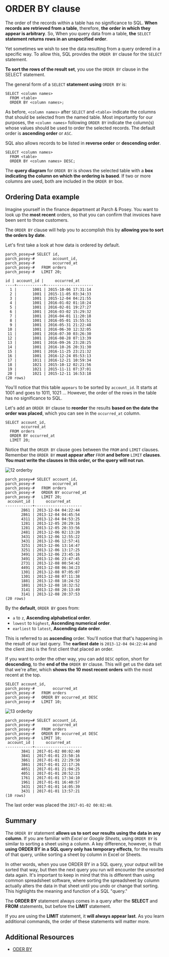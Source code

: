 # ORDER BY clause

The order of the records within a table has no significance to SQL.  **When records are retrieved from a table**, therefore, **the order in which they appear is arbitrary**. So, When you query data from a table, **the** `SELECT` **statement returns rows in an unspecified order**.

Yet sometimes we wish to see the data resulting from a query ordered in a specific way. To allow this, SQL provides the `ORDER BY` clause for the `SELECT` statement.

**To sort the rows of the result set**, you use the `ORDER BY` clause in the SELECT statement.

The general form of a `SELECT` **statement using** `ORDER BY` is:

```console
SELECT <column names>
  FROM <table>
  ORDER BY <column names>;
```

As before, `<column names>` after `SELECT` and `<table>` indicate the columns that should be selected from the named table. Most importantly for our purposes, the `<column names>` following `ORDER BY` indicate the column(s) whose values should be used to order the selected records. The default order is **ascending order** or `ASC`.

SQL also allows records to be listed in **reverse order** or **descending order**.

```console
SELECT <column names>
  FROM <table>
  ORDER BY <column names> DESC;
```

The **query diagram** for `ORDER BY` is shows the selected table with a **box indicating the column on which the ordering is based**. If two or more columns are used, both are included in the `ORDER BY` box.

## Ordering Data example

Imagine yourself in the finance department at Parch & Posey. You want to look up the **most recent** orders, so that you can confirm that invoices have been sent to those customers.

The `ORDER BY` clause will help you to accomplish this by **allowing you to sort the orders by date**.

Let's first take a look at how data is ordered by default.

```console
parch_posey=# SELECT id,
parch_posey-#        account_id,
parch_posey-#        occurred_at
parch_posey-#   FROM orders
parch_posey-#   LIMIT 20;

id | account_id |     occurred_at
----+------------+---------------------
  1 |       1001 | 2015-10-06 17:31:14
  2 |       1001 | 2015-11-05 03:34:33
  3 |       1001 | 2015-12-04 04:21:55
  4 |       1001 | 2016-01-02 01:18:24
  5 |       1001 | 2016-02-01 19:27:27
  6 |       1001 | 2016-03-02 15:29:32
  7 |       1001 | 2016-04-01 11:20:18
  8 |       1001 | 2016-05-01 15:55:51
  9 |       1001 | 2016-05-31 21:22:48
 10 |       1001 | 2016-06-30 12:32:05
 11 |       1001 | 2016-07-30 03:26:30
 12 |       1001 | 2016-08-28 07:13:39
 13 |       1001 | 2016-09-26 23:28:25
 14 |       1001 | 2016-10-26 20:31:30
 15 |       1001 | 2016-11-25 23:21:32
 16 |       1001 | 2016-12-24 05:53:13
 17 |       1011 | 2016-12-21 10:59:34
 18 |       1021 | 2015-10-12 02:21:56
 19 |       1021 | 2015-11-11 07:37:01
 20 |       1021 | 2015-12-11 16:53:18
(20 rows)
```

You'll notice that this table `appears` to be sorted by `account_id`. It starts at 1001 and goes to 1011, 1021 ... However, the order of the rows in the table has no significance to SQL.

Let's add an `ORDER BY` clause to **reorder** the results **based on the date the order was placed**, which you can see in the `occurred_at` column.

```console
SELECT account_id,
       occurred_at
  FROM orders
  ORDER BY occurred_at
  LIMIT 20;
```

Notice that the `ORSER BY` clause goes between the `FROM` and `LIMIT` clauses. Remember the `ORDER BY` **must appear after** `FROM` **and before** `LIMIT` **clauses**. **You must write the clauses in this order, or the query will not run**.

![12 orderby](./images/12_orderby.png)


```console
parch_posey=# SELECT account_id,
parch_posey-#        occurred_at
parch_posey-#   FROM orders
parch_posey-#   ORDER BY occurred_at
parch_posey-#   LIMIT 20;
 account_id |     occurred_at
------------+---------------------
       2861 | 2013-12-04 04:22:44
       2861 | 2013-12-04 04:45:54
       4311 | 2013-12-04 04:53:25
       1281 | 2013-12-05 20:29:16
       1281 | 2013-12-05 20:33:56
       2481 | 2013-12-06 02:13:20
       3431 | 2013-12-06 12:55:22
       3431 | 2013-12-06 12:57:41
       3251 | 2013-12-06 13:14:47
       3251 | 2013-12-06 13:17:25
       3491 | 2013-12-06 23:45:16
       3491 | 2013-12-06 23:47:45
       2731 | 2013-12-08 00:54:42
       4491 | 2013-12-08 06:34:23
       1301 | 2013-12-08 07:05:07
       1301 | 2013-12-08 07:11:38
       1881 | 2013-12-08 18:24:52
       1881 | 2013-12-08 18:32:52
       3141 | 2013-12-08 20:13:49
       3141 | 2013-12-08 20:37:53
(20 rows)
```

By the **default**, `ORDER BY` goes from:

- `a` to `z`, **Ascending alphabetical order**.
- `lowest` to `highest`, **Ascending numerical order**.
- `earliest` to `latest`, **Ascending date order**.

This is referred to as **ascending** order. You'll notice that that's happening in the result of our last query. The **earliest date** is `2013-12-04 04:22:44` and the client `2861` is the first client that placed an order.

If you want to order the other way, you can add `DESC` option, short for **descending**, to the **end of the** `ORDER BY` clause. This will get us the data set that we're after, which **shows the 10 most recent orders** with the most recent at the top.

```console
SELECT account_id,
parch_posey-#        occurred_at
parch_posey-#   FROM orders
parch_posey-#   ORDER BY occurred_at DESC
parch_posey-#   LIMIT 10;
```

![13 orderby](./images/13_orderby.png)

```console
parch_posey=# SELECT account_id,
parch_posey-#        occurred_at
parch_posey-#   FROM orders
parch_posey-#   ORDER BY occurred_at DESC
parch_posey-#   LIMIT 10;
 account_id |     occurred_at
------------+---------------------
       3841 | 2017-01-02 00:02:40
       3841 | 2017-01-01 23:50:16
       3861 | 2017-01-01 22:29:50
       3861 | 2017-01-01 22:17:26
       4051 | 2017-01-01 21:04:25
       4051 | 2017-01-01 20:52:23
       1761 | 2017-01-01 17:34:10
       1961 | 2017-01-01 16:40:57
       3431 | 2017-01-01 14:05:39
       3431 | 2017-01-01 13:57:21
(10 rows)
```
The last order was placed the `2017-01-02 00:02:40`.

## Summary

The `ORDER BY` statement **allows us to sort our results using the data in any column**. If you are familiar with *Excel* or *Google Sheets*, using `ORDER BY` is similar to sorting a sheet using a column. A key difference, however, is that **using ORDER BY in a SQL query only has temporary effects**, for the results of that query, unlike sorting a sheet by column in Excel or Sheets.

In other words, when you use ORDER BY in a SQL query, your output will be sorted that way, but then the next query you run will encounter the unsorted data again. It's important to keep in mind that this is different than using common spreadsheet software, where sorting the spreadsheet by column actually alters the data in that sheet until you undo or change that sorting. This highlights the meaning and function of a SQL "query."

The **ORDER BY** statement always comes in a query after the **SELECT** and **FROM** statements, but before the **LIMIT** statement.

If you are using the **LIMIT** statement, it **will always appear last**. As you learn additional commands, the order of these statements will matter more.

## Additional Resources

- [ODER BY](https://www.postgresqltutorial.com/postgresql-tutorial/postgresql-order-by/)
